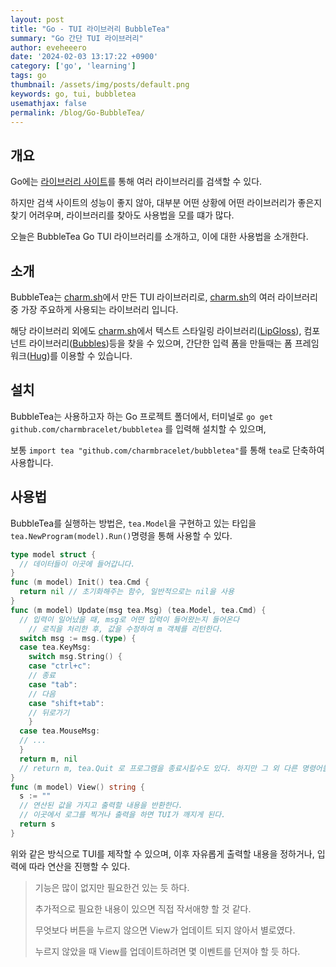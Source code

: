 ```yaml
---
layout: post
title: "Go - TUI 라이브러리 BubbleTea"
summary: "Go 간단 TUI 라이브러리"
author: eveheeero
date: '2024-02-03 13:17:22 +0900'
category: ['go', 'learning']
tags: go
thumbnail: /assets/img/posts/default.png
keywords: go, tui, bubbletea
usemathjax: false
permalink: /blog/Go-BubbleTea/
---
```


## 개요

Go에는 [라이브러리 사이트](pkg.go.dev)를 통해 여러 라이브러리를 검색할 수 있다.

하지만 검색 사이트의 성능이 좋지 않아, 대부분 어떤 상황에 어떤 라이브러리가 좋은지 찾기 어려우며, 라이브러리를 찾아도 사용법을 모를 떄가 많다.

오늘은 BubbleTea Go TUI 라이브러리를 소개하고, 이에 대한 사용법을 소개한다.

## 소개

BubbleTea는 [charm.sh](charm.sh)에서 만든 TUI 라이브러리로, [charm.sh](charm.sh)의 여러 라이브러리 중 가장 주요하게 사용되는 라이브러리 입니다.

해당 라이브러리 외에도 [charm.sh](charm.sh)에서 텍스트 스타일링 라이브러리([LipGloss](https://github.com/charmbracelet/lipgloss)), 컴포넌트 라이브러리([Bubbles](https://github.com/charmbracelet/bubbles))등을 찾을 수 있으며, 간단한 입력 폼을 만들때는 폼 프레임워크([Hug](https://github.com/charmbracelet/huh))를 이용할 수 있습니다.

## 설치

BubbleTea는 사용하고자 하는 Go 프로젝트 폴더에서, 터미널로 `go get github.com/charmbracelet/bubbletea` 를 입력해 설치할 수 있으며,

보통 `import tea "github.com/charmbracelet/bubbletea"`를 통해 `tea`로 단축하여 사용합니다.

## 사용법

BubbleTea를 실행하는 방법은, `tea.Model`을 구현하고 있는 타입을 `tea.NewProgram(model).Run()`명령을 통해 사용할 수 있다.

```go
type model struct {
  // 데이터들이 이곳에 들어갑니다.
}
func (m model) Init() tea.Cmd {
  return nil // 초기화해주는 함수, 일반적으로는 nil을 사용
}
func (m model) Update(msg tea.Msg) (tea.Model, tea.Cmd) {
  // 입력이 일어났을 때, msg로 어떤 입력이 들어왔는지 들어온다
    // 로직을 처리한 후, 값을 수정하여 m 객체를 리턴한다.
  switch msg := msg.(type) {
  case tea.KeyMsg:
    switch msg.String() {
    case "ctrl+c":
    // 종료
    case "tab":
    // 다음
    case "shift+tab":
    // 뒤로가기
    }
  case tea.MouseMsg:
  // ...
  }
  return m, nil
  // return m, tea.Quit 로 프로그램을 종료시킬수도 있다. 하지만 그 외 다른 명령어들은 별로 없는 듯 하다.
}
func (m model) View() string {
  s := ""
  // 연산된 값을 가지고 출력할 내용을 반환한다.
  // 이곳에서 로그를 찍거나 출력을 하면 TUI가 깨지게 된다.
  return s
}
```

위와 같은 방식으로 TUI를 제작할 수 있으며, 이후 자유롭게 출력할 내용을 정하거나, 입력에 따라 연산을 진행할 수 있다.

> 기능은 많이 없지만 필요한건 있는 듯 하다.
>
> 추가적으로 필요한 내용이 있으면 직접 작서애향 할 것 같다.
>
> 무엇보다 버튼을 누르지 않으면 View가 업데이트 되지 않아서 별로였다.
>
> 누르지 않았을 때 View를 업데이트하려면 몇 이벤트를 던져야 할 듯 하다.
